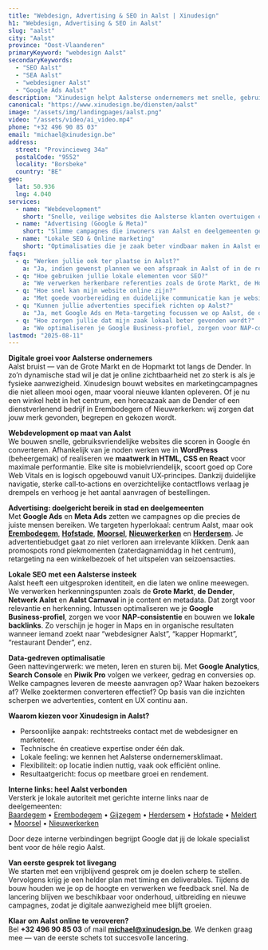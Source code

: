 ```yaml
---
title: "Webdesign, Advertising & SEO in Aalst | Xinudesign"
h1: "Webdesign, Advertising & SEO in Aalst"
slug: "aalst"
city: "Aalst"
province: "Oost-Vlaanderen"
primaryKeyword: "webdesign Aalst"
secondaryKeywords:
  - "SEO Aalst"
  - "SEA Aalst"
  - "webdesigner Aalst"
  - "Google Ads Aalst"
description: "Xinudesign helpt Aalsterse ondernemers met snelle, gebruiksvriendelijke websites, gerichte advertentiecampagnes en SEO-strategieën die inspelen op de troeven van de stad."
canonical: "https://www.xinudesign.be/diensten/aalst"
image: "/assets/img/landingpages/aalst.png"
video: "/assets/video/ai_video.mp4"
phone: "+32 496 90 85 03"
email: "michael@xinudesign.be"
address:
  street: "Provincieweg 34a"
  postalCode: "9552"
  locality: "Borsbeke"
  country: "BE"
geo:
  lat: 50.936
  lng: 4.040
services:
  - name: "Webdevelopment"
    short: "Snelle, veilige websites die Aalsterse klanten overtuigen en converteren."
  - name: "Advertising (Google & Meta)"
    short: "Slimme campagnes die inwoners van Aalst en deelgemeenten gericht bereiken."
  - name: "Lokale SEO & Online marketing"
    short: "Optimalisaties die je zaak beter vindbaar maken in Aalst en omgeving."
faqs:
  - q: "Werken jullie ook ter plaatse in Aalst?"
    a: "Ja, indien gewenst plannen we een afspraak in Aalst of in de regio, maar online meetings zijn ook mogelijk voor snelle opvolging."
  - q: "Hoe gebruiken jullie lokale elementen voor SEO?"
    a: "We verwerken herkenbare referenties zoals de Grote Markt, de Hopmarkt, de Dender en evenementen zoals Aalst Carnaval in teksten, meta-data en visuals."
  - q: "Hoe snel kan mijn website online zijn?"
    a: "Met goede voorbereiding en duidelijke communicatie kan je website doorgaans binnen 2 tot 4 weken live gaan."
  - q: "Kunnen jullie advertenties specifiek richten op Aalst?"
    a: "Ja, met Google Ads en Meta-targeting focussen we op Aalst, de deelgemeenten en omliggende regio's."
  - q: "Hoe zorgen jullie dat mijn zaak lokaal beter gevonden wordt?"
    a: "We optimaliseren je Google Business-profiel, zorgen voor NAP-consistentie en bouwen lokale backlinks rond zoekwoorden zoals 'webdesigner Aalst'."
lastmod: "2025-08-11"
---
```


**Digitale groei voor Aalsterse ondernemers**  
Aalst bruist — van de Grote Markt en de Hopmarkt tot langs de Dender. In zo’n dynamische stad wil je dat je online zichtbaarheid net zo sterk is als je fysieke aanwezigheid. Xinudesign bouwt websites en marketingcampagnes die niet alleen mooi ogen, maar vooral nieuwe klanten opleveren. Of je nu een winkel hebt in het centrum, een horecazaak aan de Dender of een dienstverlenend bedrijf in Erembodegem of Nieuwerkerken: wij zorgen dat jouw merk gevonden, begrepen en gekozen wordt.

**Webdevelopment op maat van Aalst**  
We bouwen snelle, gebruiksvriendelijke websites die scoren in Google én converteren. Afhankelijk van je noden werken we in **WordPress** (beheergemak) of realiseren we **maatwerk in HTML, CSS en React** voor maximale performantie. Elke site is mobielvriendelijk, scoort goed op Core Web Vitals en is logisch opgebouwd vanuit UX‑principes. Dankzij duidelijke navigatie, sterke call‑to‑actions en overzichtelijke contactflows verlaag je drempels en verhoog je het aantal aanvragen of bestellingen.

**Advertising: doelgericht bereik in stad en deelgemeenten**  
Met **Google Ads** en **Meta Ads** zetten we campagnes op die precies de juiste mensen bereiken. We targeten hyperlokaal: centrum Aalst, maar ook **[Erembodegem](/diensten/erembodegem)**, **[Hofstade](/diensten/hofstade)**, **[Moorsel](/diensten/moorsel)**, **[Nieuwerkerken](/diensten/nieuwerkerken)** en **[Herdersem](/diensten/herdersem)**. Je advertentiebudget gaat zo niet verloren aan irrelevante klikken. Denk aan promospots rond piekmomenten (zaterdagnamiddag in het centrum), retargeting na een winkelbezoek of het uitspelen van seizoensacties.

**Lokale SEO met een Aalsterse insteek**  
Aalst heeft een uitgesproken identiteit, en die laten we online meewegen. We verwerken herkenningspunten zoals de **Grote Markt**, **de Dender**, **Netwerk Aalst** en **Aalst Carnaval** in je content en metadata. Dat zorgt voor relevantie en herkenning. Intussen optimaliseren we je **Google Business‑profiel**, zorgen we voor **NAP‑consistentie** en bouwen we **lokale backlinks**. Zo verschijn je hoger in Maps en in organische resultaten wanneer iemand zoekt naar “webdesigner Aalst”, “kapper Hopmarkt”, “restaurant Dender”, enz.

**Data‑gedreven optimalisatie**  
Geen nattevingerwerk: we meten, leren en sturen bij. Met **Google Analytics**, **Search Console** en **Piwik Pro** volgen we verkeer, gedrag en conversies op. Welke campagnes leveren de meeste aanvragen op? Waar haken bezoekers af? Welke zoektermen converteren effectief? Op basis van die inzichten scherpen we advertenties, content en UX continu aan.

**Waarom kiezen voor Xinudesign in Aalst?**  

- Persoonlijke aanpak: rechtstreeks contact met de webdesigner en marketeer.  
- Technische én creatieve expertise onder één dak.  
- Lokale feeling: we kennen het Aalsterse ondernemersklimaat.  
- Flexibiliteit: op locatie indien nuttig, vaak ook efficiënt online.  
- Resultaatgericht: focus op meetbare groei en rendement.

**Interne links: heel Aalst verbonden**  
Versterk je lokale autoriteit met gerichte interne links naar de deelgemeenten:  
[Baardegem](/diensten/baardegem) • [Erembodegem](/diensten/erembodegem) • [Gijzegem](/diensten/gijzegem) • [Herdersem](/diensten/herdersem) • [Hofstade](/diensten/hofstade) • [Meldert](/diensten/meldert) • [Moorsel](/diensten/moorsel) • [Nieuwerkerken](/diensten/nieuwerkerken)

Door deze interne verbindingen begrijpt Google dat jij de lokale specialist bent voor de héle regio Aalst.

**Van eerste gesprek tot livegang**  
We starten met een vrijblijvend gesprek om je doelen scherp te stellen. Vervolgens krijg je een helder plan met timing en deliverables. Tijdens de bouw houden we je op de hoogte en verwerken we feedback snel. Na de lancering blijven we beschikbaar voor onderhoud, uitbreiding en nieuwe campagnes, zodat je digitale aanwezigheid mee blijft groeien.

**Klaar om Aalst online te veroveren?**  
Bel **+32 496 90 85 03** of mail **[michael@xinudesign.be](mailto:michael@xinudesign.be)**. We denken graag mee — van de eerste schets tot succesvolle lancering.
